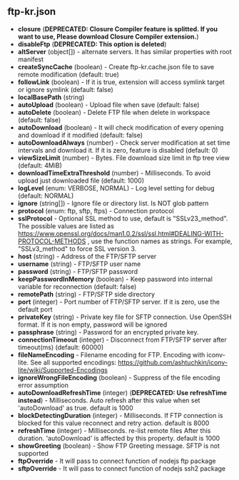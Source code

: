## ftp-kr.json

- **closure** (**DEPRECATED: Closure Compiler feature is splitted. If you want to use, Please download Closure Compiler extension.**)
- **disableFtp** (**DEPRECATED: This option is deleted**)
- **altServer** (object[]) - alternate servers. It has similar properties with root manifest
- **createSyncCache** (boolean) - Create ftp-kr.cache.json file to save remote modification (default: true)
- **followLink** (boolean) - If it is true, extension will access symlink target or ignore symlink (default: false)
- **localBasePath** (string)
- **autoUpload** (boolean) - Upload file when save (default: false)
- **autoDelete** (boolean) - Delete FTP file when delete in workspace (default: false)
- **autoDownload** (boolean) - It will check modification of every opening and download if it modified (default: false)
- **autoDownloadAlways** (number) - Check server modification at set time intervals and download it. If it is zero, feature is disabled (default: 0)
- **viewSizeLimit** (number) - Bytes. File download size limit in ftp tree view (default: 4MiB)
- **downloadTimeExtraThreshold** (number) - Milliseconds. To avoid upload just downloaded file (default: 1000)
- **logLevel** (enum: VERBOSE, NORMAL) - Log level setting for debug (default: NORMAL)
- **ignore** (string[]) - Ignore file or directory list. Is NOT glob pattern
- **protocol** (enum: ftp, sftp, ftps) - Connection protocol
- **sslProtocol** - Optional SSL method to use, default is "SSLv23_method". The possible values are listed as https://www.openssl.org/docs/man1.0.2/ssl/ssl.html#DEALING-WITH-PROTOCOL-METHODS , use the function names as strings. For example, "SSLv3_method" to force SSL version 3.
- **host** (string) - Address of the FTP/SFTP server
- **username** (string) - FTP/SFTP user name
- **password** (string) - FTP/SFTP password
- **keepPasswordInMemory** (boolean) - Keep password into internal variable for reconnection (default: false)
- **remotePath** (string) - FTP/SFTP side directory
- **port** (integer) - Port number of FTP/SFTP server. If it is zero, use the default port
- **privateKey** (string) - Private key file for SFTP connection. Use OpenSSH format. If it is non empty, password will be ignored
- **passphrase** (string) - Password for an encrypted private key.
- **connectionTimeout** (integer) - Disconnect from FTP/SFTP server after timeout(ms) (default: 60000)
- **fileNameEncoding** - Filename encoding for FTP. Encoding with iconv-lite.
  See all supported encodings: https://github.com/ashtuchkin/iconv-lite/wiki/Supported-Encodings
- **ignoreWrongFileEncoding** (boolean) - Suppress of the file encoding error assumption
- **autoDownloadRefreshTime** (integer) (**DEPRECATED: Use refreshTime instead**) - Milliseconds. Auto refresh after this value when set 'autoDownload' as true. default is 1000
- **blockDetectingDuration** (integer) - Milliseconds. If FTP connection is blocked for this value reconnect and retry action. default is 8000
- **refreshTime** (integer) - Milliseconds. re-list remote files After this duration. 'autoDownload' is affected by this property. default is 1000
- **showGreeting** (boolean) - Show FTP Greeting message. SFTP is not supported
- **ftpOverride** - It will pass to connect function of nodejs ftp package
- **sftpOverride** - It will pass to connect function of nodejs ssh2 package
